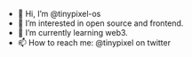- 👋 Hi, I’m @tinypixel-os
- 👀 I’m interested in open source and frontend.
- 🌱 I’m currently learning web3.
- 📫 How to reach me: @tinypixel on twitter

<!---
tinypixel-os/tinypixel-os is a ✨ special ✨ repository because its `README.md` (this file) appears on your GitHub profile.
You can click the Preview link to take a look at your changes.
--->
